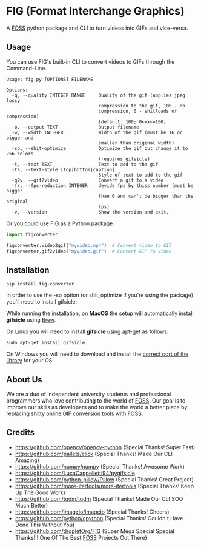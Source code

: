# FIG (Format Interchange Graphics)
A [FOSS](https://en.wikipedia.org/wiki/Free_and_open-source_software) python package and CLI to turn videos into GIFs and vice-versa.

## Usage

You can use FIG's built-in CLI to convert videos to GIFs through the Command-Line.

```
Usage: fig.py [OPTIONS] FILENAME

Options:
  -q, --quality INTEGER RANGE     Quality of the gif (applies jpeg lossy
                                  compression to the gif, 100 - no
                                  compression, 0 - shitloads of compression)
                                  [default: 100; 0<=x<=100]
  -o, --output TEXT               Output filename
  -w, --width INTEGER             Width of the gif (must be 16 or bigger and
                                  smaller than original width)
  -so, --shit-optimize            Optimize the gif but change it to 256 colors
                                  (requires gifsicle)
  -t, --text TEXT                 Text to add to the gif
  -ts, --text-style [top|bottom|caption]
                                  Style of text to add to the gif
  -g2v, --gif2video               Convert a gif to a video
  -fr, --fps-reduction INTEGER    devide fps by thiss number (must be bigger
                                  than 0 and can't be bigger than the original
                                  fps)
  -v, --version                   Show the version and exit.
```
Or you could use FIG as a Python package.

```python
import figconverter

figconverter.video2gif("myvideo.mp4")  # Convert video to GIF
figconverter.gif2video("myvideo.gif")  # Convert GIF to video
```

## Installation
```shell
pip install fig-converter
```
in order to use the -so option (or shit_optimize if you're using the package) you'll need to install gifsicle:

While running the installation, on **MacOS** the setup will automatically install **gifsicle** using [Brew](https://brew.sh/).

On Linux you will need to install **gifsicle** using apt-get as follows:
```shell
sudo apt-get install gifsicle
```
On Windows you will need to download and install the [correct port of the library](https://eternallybored.org/misc/gifsicle/) for your OS.
## About Us
We are a duo of independent university students and professional programmers who love contributing to the world of [FOSS](https://en.wikipedia.org/wiki/Free_and_open-source_software). Our goal is to improve our skills as developers and to make the world a better place by replacing [shitty online GIF conversion tools](https://www.onlineconverter.com/) with [FOSS](https://en.wikipedia.org/wiki/Free_and_open-source_software).

## Credits
- https://github.com/opencv/opencv-python (Special Thanks! Super Fast)
- https://github.com/pallets/click (Special Thanks! Made Our CLI Amazing)
- https://github.com/numpy/numpy (Special Thanks! Awesome Work)
- https://github.com/LucaCappelletti94/pygifsicle
- https://github.com/python-pillow/Pillow (Special Thanks! Great Project)
- https://github.com/more-itertools/more-itertools (Special Thanks! Keep Up The Good Work)
- https://github.com/tqdm/tqdm (Special Thanks! Made Our CLI SOO Much Better)
- https://github.com/imageio/imageio (Special Thanks! Cheers)
- https://github.com/python/cpython (Special Thanks! Couldn't Have Done This Without You)
- https://github.com/dropletOrg/FIG (Super Mega Special Special Thanks!!! One Of The Best [FOSS](https://en.wikipedia.org/wiki/Free_and_open-source_software) Projects Out There)

